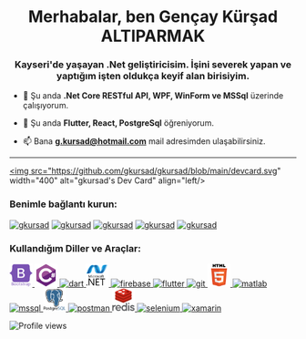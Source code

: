 <h1 align="center">Merhabalar, ben Gençay Kürşad ALTIPARMAK</h1>
<h3 align="center">Kayseri'de yaşayan .Net geliştiricisim. İşini severek yapan ve yaptığım işten oldukça keyif alan birisiyim. </h3>

- 🔭 Şu anda **.Net Core RESTful API, WPF, WinForm ve MSSql** üzerinde çalışıyorum. 

- 🌱 Şu anda **Flutter, React, PostgreSql** öğreniyorum. 

- 📫 Bana **g.kursad@hotmail.com** mail adresimden ulaşabilirsiniz. 

---
<a href="https://app.daily.dev/gkursad"><img src="https://github.com/gkursad/gkursad/blob/main/devcard.svg" width="400" alt="gkursad's Dev Card" align="left/></a>

<h3 align="left">Benimle bağlantı kurun:</h3>
<p align="left">
<a href="https://dev.to/gkursad" target="_blank"><img align="center" src="https://cdn.jsdelivr.net/npm/simple-icons@3.0.1/icons/dev-dot-to.svg" alt="gkursad" height="30" width="40" /></a >
<a href="https://twitter.com/gkursad" target="boş"><img align="center" src="https://raw.githubusercontent.com/rahuldkjain/github-profile-readme-generator /master/src/images/icons/Social/twitter.svg" alt="gkursad" height="30" width="40" /></a>
<a href="https://linkedin.com/in /gkursad" target="boş"><img align="center" src="https://raw.githubusercontent.com/rahuldkjain/github-profile-readme-generator/master/src/images/icons/Social/linked-in-alt.svg" alt="gkursad" height="30" width="40" /></a>
<a href="https://fb.com/gkursad" target="blank"><img align="center" src="https://raw.githubusercontent.com/rahuldkjain/github-profile-readme-generator/master/src/images/icons/Social/facebook.svg" alt="gkursad" height="30" width="40" /></a>
<a href="https://instagram.com/gkursad" target="boş"><img align="center" src="https://raw.githubusercontent.com/rahuldkjain/github-profile-readme-generator /master/src/images/icons/Social/instagram.svg" alt="gkursad" height="30" width="40" /></a>
</p>

<h3 align="left">Kullandığım Diller ve Araçlar:</h3>
<p align="left"> 
<a href="https://getbootstrap.com" target="_blank"> <img src="https://raw.githubusercontent.com/devicons/devicon/master/icons/bootstrap/bootstrap-plain-wordmark.svg" alt="bootstrap" width="40" height="40"/> </a> 
<a href="https://www.w3schools.com/cs/" hedef ="_blank"> <img src="https://raw.githubusercontent.com/devicons/devicon/master/icons/csharp/csharp-original.svg" alt="csharp" width="40" height="40 "/> </a> 
<a href="https://dart.dev" target="_blank"> <img src="https://www.vectorlogo.zone/logos/dartlang/dartlang-icon.svg" alt="dart" width="40" height="40"/> </a> 
<a href="https://dotnet.microsoft.com/" target="_blank"> <img src="https://raw.githubusercontent.com/devicons/devicon/master/icons/dot-net/dot-net-original-wordmark.svg" alt="dotnet" width="40" height="40"/> </a> 
<a href="https://firebase.google.com/" target="_blank"> <img src="https://www.vectorlogo.zone/logos/firebase/firebase-icon.svg" alt="firebase" width="40" height="40"/> </a> 
<a href="https://flutter.dev" target="_blank"> <img src="https://www.vectorlogo.zone/logos/flutterio/flutterio-icon.svg" alt="flutter" width="40" height="40"/> </a> 
<a href="https://git-scm.com/" hedef ="_blank"> <img src="https://www.vectorlogo.zone/logos/git-scm/git-scm-icon.svg" alt="git" width="40" height="40"/ > </a> 
<a href="https://www.w3.org/html/" target="_blank"> <img src="https://raw.githubusercontent.com/devicons/devicon/master/icons/html5/html5-original-wordmark.svg" alt="html5" width="40" height="40"/> </a> 
<a href="https://www.mathworks.com/" hedef ="_blank"> <img src="https://upload.wikimedia.org/wikipedia/commons/2/21/Matlab_Logo.png" alt="matlab" width="40" height="40"/> </a> <a href="https:// www.microsoft.com/en-us/sql-server" target="_blank"> <img src="https://www.svgrepo.com/show/303229/microsoft-sql-server-logo.svg" alt ="mssql" width="40" height="40"/> </a> 
<a href="https://www.postgresql.org" target="_blank"> <img src="https://raw.githubusercontent.com/devicons/devicon/master/icons/postgresql/postgresql-original-wordmark.svg" alt="postgresql" width="40" height="40"/> </a> 
<a href=" https://postman.com"target="_blank"> <img src="https://www.vectorlogo.zone/logos/getpostman/getpostman-icon.svg" alt="postman" width="40" height="40"/> </ a>
<a href="https://redis.io" target="_blank"> <img src="https://raw.githubusercontent.com/devicons/devicon/master/icons/redis/redis-original-wordmark.svg" alt="redis" width="40" height="40"/> </a> 
<a href="https://www.selenium.dev" target="_blank"> <img src= "https://raw.githubusercontent.com/detain/svg-logos/780f25886640cef088af994181646db2f6b1a3f8/svg/selenium-logo.svg" alt="selenium" width="40" height="40"/> </a> 
<a href="https://dotnet.microsoft.com/apps/xamarin" target="_blank"> <img src="https://raw.githubusercontent.com/detain/svg-logos/780f25886640cef088af994181646db2f6b1a3f8/svg/xamarin.svg" alt="xamarin" width="40" height="40"/> </a> 
</p>

![Profile views](https://gpvc.arturio.dev/gkursad)  



